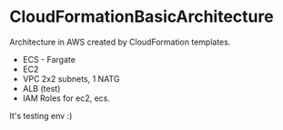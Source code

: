 # CloudFormationBasicArchitecture
Architecture in AWS created by CloudFormation templates. 
- ECS - Fargate
- EC2 
- VPC 2x2 subnets, 1 NATG
- ALB (test)
- IAM Roles for ec2, ecs. 

It's testing env :) 